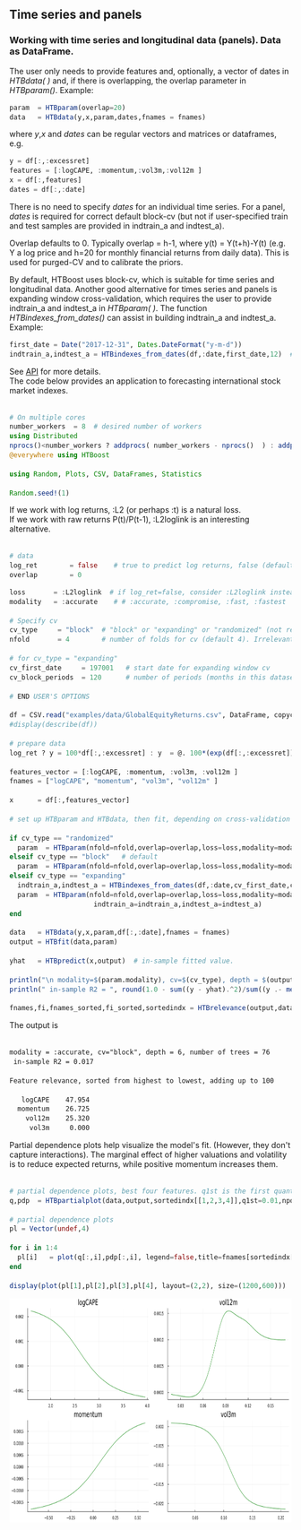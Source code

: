 ## Time series and panels

### Working with time series and longitudinal data (panels). Data as DataFrame.

The user only needs to provide features and, optionally, a vector of dates in *HTBdata( )* and, if there is overlapping, the overlap parameter in *HTBparam()*.
  Example:
```julia 
param  = HTBparam(overlap=20)         
data   = HTBdata(y,x,param,dates,fnames = fnames)
```
where *y*,*x* and *dates* can be regular vectors and matrices or dataframes, e.g.

```julia 
y = df[:,:excessret]
features = [:logCAPE, :momentum,:vol3m,:vol12m ]
x = df[:,features]
dates = df[:,:date]  
```

There is no need to specify *dates* for an individual time series. For a panel, *dates* is required for correct default block-cv (but not if user-specified train and test samples are provided in indtrain_a and indtest_a).

Overlap defaults to 0. Typically overlap = h-1, where y(t) = Y(t+h)-Y(t) (e.g. Y a log price and h=20 for monthly financial returns from daily data). This is used for purged-CV and to calibrate the priors.

By default, HTBoost uses block-cv, which is suitable for time series and longitudinal data. 
Another good alternative for times series and panels is expanding window cross-validation, which requires the user to provide indtrain_a and indtest_a in *HTBparam( )*.
The function *HTBindexes_from_dates()* can assist in building indtrain_a and indtest_a.
Example:

```julia 
first_date = Date("2017-12-31", Dates.DateFormat("y-m-d"))
indtrain_a,indtest_a = HTBindexes_from_dates(df,:date,first_date,12)  # 12 periods in each block, starting from first_date

```
See [API](../JuliaAPI.md) for more details.   
The code below provides an application to forecasting international stock market indexes. 

```julia

# On multiple cores
number_workers  = 8  # desired number of workers
using Distributed
nprocs()<number_workers ? addprocs( number_workers - nprocs()  ) : addprocs(0)
@everywhere using HTBoost

using Random, Plots, CSV, DataFrames, Statistics

Random.seed!(1)

```

If we work with log returns, :L2 (or perhaps :t) is a natural loss.  
If we work with raw returns P(t)/P(t-1), :L2loglink is an interesting alternative.  

```julia

# data 
log_ret        = false    # true to predict log returns, false (default) to predict returns
overlap        = 0        

```



```julia
loss       = :L2loglink  # if log_ret=false, consider :L2loglink instead of :L2 
modality   = :accurate    # # :accurate, :compromise, :fast, :fastest

# Specify cv 
cv_type     = "block"  # "block" or "expanding" or "randomized" (not recommended for time series and panels)
nfold       = 4        # number of folds for cv (default 4). Irrelevant if cv_type = "expanding".

# for cv_type = "expanding" 
cv_first_date     = 197001   # start date for expanding window cv       
cv_block_periods  = 120      # number of periods (months in this dataset): if cv_type="block", this is the block size

# END USER'S OPTIONS

df = CSV.read("examples/data/GlobalEquityReturns.csv", DataFrame, copycols = true) # import data as dataframe. Monthly LOG excess returns.
#display(describe(df))        

# prepare data 
log_ret ? y = 100*df[:,:excessret] : y  = @. 100*(exp(df[:,:excessret]) )

features_vector = [:logCAPE, :momentum, :vol3m, :vol12m ]
fnames = ["logCAPE", "momentum", "vol3m", "vol12m" ]

x      = df[:,features_vector]

# set up HTBparam and HTBdata, then fit, depending on cross-validation type

if cv_type == "randomized"
  param  = HTBparam(nfold=nfold,overlap=overlap,loss=loss,modality=modality,randomizecv=true) 
elseif cv_type == "block"   # default 
  param  = HTBparam(nfold=nfold,overlap=overlap,loss=loss,modality=modality) 
elseif cv_type == "expanding"
  indtrain_a,indtest_a = HTBindexes_from_dates(df,:date,cv_first_date,cv_block_periods)
  param  = HTBparam(nfold=nfold,overlap=overlap,loss=loss,modality=modality,
                     indtrain_a=indtrain_a,indtest_a=indtest_a)
end 

data   = HTBdata(y,x,param,df[:,:date],fnames = fnames)
output = HTBfit(data,param)

yhat   = HTBpredict(x,output)  # in-sample fitted value.

println("\n modality=$(param.modality), cv=$(cv_type), depth = $(output.bestvalue), number of trees = $(output.ntrees) ")
println(" in-sample R2 = ", round(1.0 - sum((y - yhat).^2)/sum((y .- mean(y)).^2),digits=3) )

fnames,fi,fnames_sorted,fi_sorted,sortedindx = HTBrelevance(output,data);

```

The output is   

```markdown

modality = :accurate, cv="block", depth = 6, number of trees = 76
 in-sample R2 = 0.017

Feature relevance, sorted from highest to lowest, adding up to 100

   logCAPE    47.954
  momentum    26.725
    vol12m    25.320
     vol3m     0.000

```

Partial dependence plots help visualize the model's fit. (However, they don't capture interactions). The marginal effect of higher valuations and volatility is to reduce expected returns, while positive momentum increases them. 

```julia

# partial dependence plots, best four features. q1st is the first quantile. e.g. 0.01 or 0.05
q,pdp  = HTBpartialplot(data,output,sortedindx[[1,2,3,4]],q1st=0.01,npoints = 5000)

# partial dependence plots
pl = Vector(undef,4)

for i in 1:4 
  pl[i]   = plot(q[:,i],pdp[:,i], legend=false,title=fnames[sortedindx[i]],color=:green)
end 

display(plot(pl[1],pl[2],pl[3],pl[4], layout=(2,2), size=(1200,600))) 

```

<img src="../assets/GlobalEquityPanel.png" width="600" height="400">

